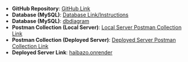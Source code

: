 - **GitHub Repository**: [GitHub Link](https://github.com/DungNguyen1702/haibazo/tree/master/backend)  
- **Database (MySQL)**: [Database Link/Instructions](https://github.com/DungNguyen1702/haibazo/blob/master/backend/database/haibazo.sql)  
- **Database (MySQL)**: [dbdiagram](https://dbdiagram.io/d/Haibazo_SpringIntern_DB-64322f968615191cfa8c697f)
- **Postman Collection (Local Server)**: [Local Server Postman Collection Link](https://github.com/DungNguyen1702/haibazo/blob/master/backend/postman/TestHaibazoLocal.postman_collection.json)  
- **Postman Collection (Deployed Server)**: [Deployed Server Postman Collection Link](https://github.com/DungNguyen1702/haibazo/blob/master/backend/postman/TestHaibazoServer.postman_collection.json)
- **Deployed Server Link**: [haibazo.onrender](https://haibazo.onrender.com/)